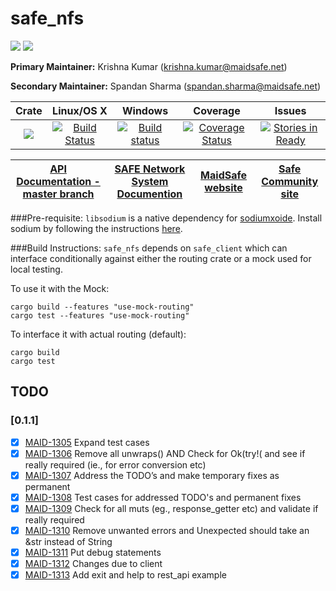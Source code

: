 # safe_nfs

[![](https://img.shields.io/badge/Project%20SAFE-Approved-green.svg)](http://maidsafe.net/applications) [![](https://img.shields.io/badge/License-GPL3-green.svg)](https://github.com/maidsafe/safe_nfs/blob/master/COPYING)

**Primary Maintainer:**     Krishna Kumar (krishna.kumar@maidsafe.net)

**Secondary Maintainer:**   Spandan Sharma (spandan.sharma@maidsafe.net)

|Crate|Linux/OS X|Windows|Coverage|Issues|
|:---:|:--------:|:-----:|:------:|:----:|
|[![](http://meritbadge.herokuapp.com/safe_nfs)](https://crates.io/crates/safe_nfs)|[![Build Status](https://travis-ci.org/maidsafe/safe_nfs.svg?branch=master)](https://travis-ci.org/maidsafe/safe_nfs)|[![Build status](https://ci.appveyor.com/api/projects/status/tg0kg4bnkyh6lm48/branch/master?svg=true)](https://ci.appveyor.com/project/MaidSafe-QA/safe-nfs/branch/master)|[![Coverage Status](https://coveralls.io/repos/maidsafe/safe_nfs/badge.svg)](https://coveralls.io/r/maidsafe/safe_nfs)|[![Stories in Ready](https://badge.waffle.io/maidsafe/safe_nfs.png?label=ready&title=Ready)](https://waffle.io/maidsafe/safe_nfs)|

| [API Documentation - master branch](http://maidsafe.net/safe_nfs/master/) | [SAFE Network System Documention](http://systemdocs.maidsafe.net) | [MaidSafe website](http://maidsafe.net) | [Safe Community site](https://forum.safenetwork.io) |
|:------:|:-------:|:-------:|:-------:|

###Pre-requisite:
`libsodium` is a native dependency for [sodiumxoide](https://github.com/dnaq/sodiumoxide). Install sodium by following the instructions [here](https://github.com/maidsafe/QA/blob/master/Documentation/Install_libsodium.md).

###Build Instructions:
`safe_nfs` depends on `safe_client` which can interface conditionally against either the routing crate or a mock used for local testing.

To use it with the Mock:
```
cargo build --features "use-mock-routing"
cargo test --features "use-mock-routing"
```

To interface it with actual routing (default):
```
cargo build
cargo test
```

## TODO

### [0.1.1]
- [X] [MAID-1305](https://maidsafe.atlassian.net/browse/MAID-1305) Expand test cases
- [X] [MAID-1306](https://maidsafe.atlassian.net/browse/MAID-1306) Remove all unwraps() AND Check for Ok(try!( and see if really required (ie., for error conversion etc)
- [X] [MAID-1307](https://maidsafe.atlassian.net/browse/MAID-1307) Address the TODO’s and make temporary fixes as permanent
- [X] [MAID-1308](https://maidsafe.atlassian.net/browse/MAID-1308) Test cases for addressed TODO's and permanent fixes
- [X] [MAID-1309](https://maidsafe.atlassian.net/browse/MAID-1309) Check for all muts (eg., response_getter etc) and validate if really required
- [X] [MAID-1310](https://maidsafe.atlassian.net/browse/MAID-1310) Remove unwanted errors and Unexpected should take an &str instead of String
- [X] [MAID-1311](https://maidsafe.atlassian.net/browse/MAID-1311) Put debug statements
- [X] [MAID-1312](https://maidsafe.atlassian.net/browse/MAID-1312) Changes due to client
- [X] [MAID-1313](https://maidsafe.atlassian.net/browse/MAID-1313) Add exit and help to rest_api example
